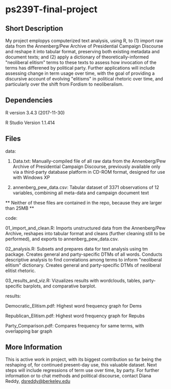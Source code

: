 # ps239T-final-project

## Short Description

My project emplopys computerized text analysis, using R, to (1) import raw data from the Annenberg/Pew Archive of Presidential Campaign Discourse and reshape it into tabular format, preserving both existing metadata and document texts; and (2) apply a dictionary of theoretically-informed "neoliberal elitism" terms to these texts to assess how invocation of the terms has differened by political party.  Further applications will include assessing change in term usage over time, with the goal of providing a discursive account of evolving "elitisms" in political rhetoric over time, and particularly over the shift from Fordism to neoliberalism.  

## Dependencies 

R version 3.4.3 (2017-11-30)

R Studio Version 1.1.414

## Files

data:

1. Data.txt: Manually-compiled file of all raw data from the Annenberg/Pew Archive of Presidential Campaign Discourse, previously available only via a third-party database platform in CD-ROM format, designed for use with Windows XP

2. annenberg_pew_data.csv: Tabular dataset of 3371 observations of 12 variables, combining all meta-data and campaign document text

** Neither of these files are contained in the repo, because they are larger than 25MB **

code:

01_import_and_clean.R: Imports unstructured data from the Annenberg/Pew Archive, reshapes into tabular format and cleans (further cleaning still to be performed), and exports to annenberg_pew_data.csv.

02_analysis.R: Subsets and prepares data for text analysis using tm package. Creates general and party-specific DTMs of all words.  Conducts descriptive analysis to find correlations among terms to inform "neoliberal elitism" dictionary.  Creates general and party-specific DTMs of neoliberal elitist rhetoric.

03_results_and_viz.R: Vizualizes results with wordclouds, tables, party-specific barplots, and comparative barplot.

results:

Democratic_Elitism.pdf: Highest word frequency graph for Dems

Republican_Elitism.pdf: Highest word frequency graph for Repubs

Party_Comparison.pdf: Compares frequency for same terms, with overlapping bar graph

## More Information

This is active work in project, with its biggest contribution so far being the reshaping of, for continued present-day use, this valuable dataset.  Next steps will include regressions of term use over time, by party.  For further information or to chat methods and political discourse, contact Diana Reddy, dsreddy@berkeley.edu
